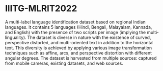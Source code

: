 # IIITG-MLRIT2022
A multi-label language identification dataset based on regional Indian languages. It contains 5 languages (Hindi, Bengali, Malayalam, Kannada, and English) with the presence of two scripts per image (implying the multi-linguality).  The dataset is diverse in nature with the existence of curved, perspective distorted, and multi-oriented text in addition to the horizontal text. This diversity is achieved by applying various image transformation techniques such as affine, arcs, and perspective distortion with different angular degrees. The dataset is harvested from multiple sources: captured from mobile cameras, existing datasets, and web sources.
